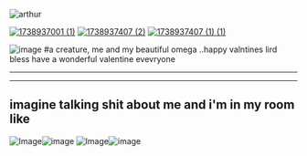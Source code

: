 ![arthur](https://i.pinimg.com/originals/ea/0a/ab/ea0aabd9d1ebd7b18f8ffdc5336e73c4.gif) 

[![1738937001 (1)](https://github.com/user-attachments/assets/33299d48-7f01-47bb-b0d1-cb6d4286e25b)](https://rentry.co/wildrodeo)  [![1738937407 (2)](https://github.com/user-attachments/assets/bbd165ed-f7d0-4ab2-8168-a54d22a1e68e)](https://rdr2.atabook.org)  [![1738937407 (1) (1)](https://github.com/user-attachments/assets/cbed07cf-0ca4-4ed7-a909-a1fe470f4edc)](https://rdeadr.straw.page/)

![image](https://github.com/user-attachments/assets/56a157c1-b2ea-4985-8310-4b1816a5676f)
#a creature, me and my beautiful omega ..happy valntines lird bless have a wonderful valentine evevryone

***
***
## imagine talking shit about me and i'm in my room like
<img src="https://pbs.twimg.com/media/GThSgS6bsAA1W0T?format=jpg&amp;name=360x360" alt="Image"/>![image](https://github.com/user-attachments/assets/433d08e6-6016-40a3-951f-023ba3e60a44)
<img src="https://pbs.twimg.com/media/GThSgS2aYAAAlfC?format=jpg&amp;name=360x360" alt="Image"/>![image](https://github.com/user-attachments/assets/55dcb1dd-7d75-41d0-add4-b4d4093aabb3)
